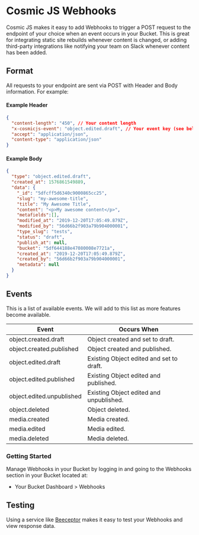 # Cosmic JS Webhooks

Cosmic JS makes it easy to add Webhooks to trigger a POST request to the endpoint of your choice when an event occurs in your Bucket. This is great for integrating static site rebuilds whenever content is changed, or adding third-party integrations like notifying your team on Slack whenever content has been added.

## Format

All requests to your endpoint are sent via POST with Header and Body information. For example:

#### Example Header
```json
{
  "content-length": "450", // Your content length
  "x-cosmicjs-event": "object.edited.draft", // Your event key (see below)
  "accept": "application/json",
  "content-type": "application/json"
}
```

#### Example Body
```json
{
  "type": "object.edited.draft",
  "created_at": 1576861549889,
  "data": {
    "_id": "5dfcff5d6340c9000865cc25",
    "slug": "my-awesome-title",
    "title": "My Awesome Title",
    "content": "<p>My awesome content</p>",
    "metafields":[],
    "modified_at": "2019-12-20T17:05:49.879Z",
    "modified_by": "56d66b2f903a79b904000001",
    "type_slug": "tests",
    "status": "draft",
    "publish_at": null,
    "bucket": "5df644188e47080008e7721a",
    "created_at": "2019-12-20T17:05:49.879Z",
    "created_by": "56d66b2f903a79b904000001",
    "metadata": null
  }
}
```

## Events

This is a list of available events. We will add to this list as more features become available.

| Event                    | Occurs When                              |
| ------------------------ | ---------------------------------------- |
| object.created.draft     | Object created and set to draft.         |
| object.created.published | Object created and published.            |
| object.edited.draft      | Existing Object edited and set to draft. |
| object.edited.published  | Existing Object edited and published.    |
| object.edited.unpublished  | Existing Object edited and unpublished.    |
| object.deleted           | Object deleted.                          |
| media.created            | Media created.                           |
| media.edited             | Media edited.                            |
| media.deleted            | Media deleted.                           |

### Getting Started

Manage Webhooks in your Bucket by logging in and going to the Webhooks section in your Bucket located at:

- Your Bucket Dashboard > Webhooks

## Testing

Using a service like [Beeceptor](https://beeceptor.com/) makes it easy to test your Webhooks and view response data.
